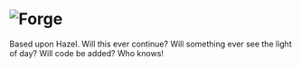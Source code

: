 # ![Forge](https://i.imgur.com/byA6wtu.png)

Based upon Hazel. Will this ever continue? Will something ever see the light of day? Will code be added? Who knows!
